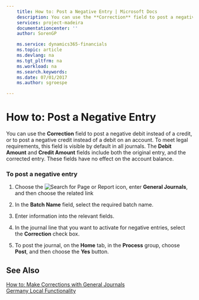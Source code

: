 ```yaml
---
    title: How to: Post a Negative Entry | Microsoft Docs
    description: You can use the **Correction** field to post a negative debit instead of a credit, or to post a negative credit instead of a debit on an account. To meet legal requirements, this field is visible by default in all journals. The **Debit Amount** and **Credit Amount** fields include both the original entry, and the corrected entry. These fields have no effect on the account balance.
    services: project-madeira
    documentationcenter: ''
    author: SorenGP

    ms.service: dynamics365-financials
    ms.topic: article
    ms.devlang: na
    ms.tgt_pltfrm: na
    ms.workload: na
    ms.search.keywords:
    ms.date: 07/01/2017
    ms.author: sgroespe

---
```

# How to: Post a Negative Entry
You can use the **Correction** field to post a negative debit instead of a credit, or to post a negative credit instead of a debit on an account. To meet legal requirements, this field is visible by default in all journals. The **Debit Amount** and **Credit Amount** fields include both the original entry, and the corrected entry. These fields have no effect on the account balance.  
  
### To post a negative entry  
  
1.  Choose the ![Search for Page or Report](media/ui-search/search_small.png "Search for Page or Report icon") icon, enter **General Journals**, and then choose the related link  
  
2.  In the **Batch Name** field, select the required batch name.  
  
3.  Enter information into the relevant fields.  
  
4.  In the journal line that you want to activate for negative entries, select the **Correction** check box.  
  
5.  To post the journal, on the **Home** tab, in the **Process** group, choose **Post**, and then choose the **Yes** button.  
  
## See Also  
 [How to: Make Corrections with General Journals](how-to-make-corrections-with-general-journals.md)   
 [Germany Local Functionality](germany-local-functionality.md)